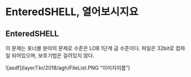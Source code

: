 EnteredSHELL, 열어보시지요
=================

EnteredSHELL
---------------------------

이 문제는 포너블 분야의 문제로 수준은 LOB 1단계 급 수준이다.
파일은 32bit로 컴파일 되어있으며, 보호기법은 걸려있지 않다.


![asdf](layer7.kr/2018/agh/FileList.PNG “이미지이름”)
